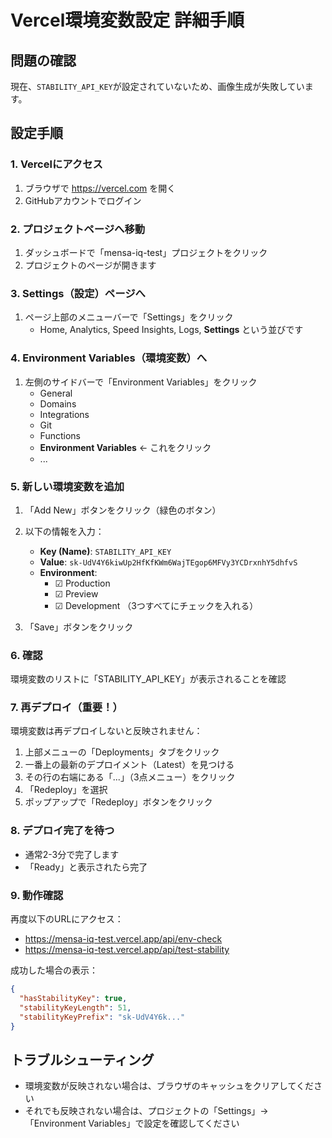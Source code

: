 # Vercel環境変数設定 詳細手順

## 問題の確認
現在、`STABILITY_API_KEY`が設定されていないため、画像生成が失敗しています。

## 設定手順

### 1. Vercelにアクセス
1. ブラウザで https://vercel.com を開く
2. GitHubアカウントでログイン

### 2. プロジェクトページへ移動
1. ダッシュボードで「mensa-iq-test」プロジェクトをクリック
2. プロジェクトのページが開きます

### 3. Settings（設定）ページへ
1. ページ上部のメニューバーで「Settings」をクリック
   - Home, Analytics, Speed Insights, Logs, **Settings** という並びです

### 4. Environment Variables（環境変数）へ
1. 左側のサイドバーで「Environment Variables」をクリック
   - General
   - Domains
   - Integrations
   - Git
   - Functions
   - **Environment Variables** ← これをクリック
   - ...

### 5. 新しい環境変数を追加
1. 「Add New」ボタンをクリック（緑色のボタン）

2. 以下の情報を入力：
   - **Key (Name)**: `STABILITY_API_KEY`
   - **Value**: `sk-UdV4Y6kiwUp2HfKfKWm6WajTEgop6MFVy3YCDrxnhY5dhfvS`
   - **Environment**: 
     - ☑ Production
     - ☑ Preview  
     - ☑ Development
     （3つすべてにチェックを入れる）

3. 「Save」ボタンをクリック

### 6. 確認
環境変数のリストに「STABILITY_API_KEY」が表示されることを確認

### 7. 再デプロイ（重要！）
環境変数は再デプロイしないと反映されません：

1. 上部メニューの「Deployments」タブをクリック
2. 一番上の最新のデプロイメント（Latest）を見つける
3. その行の右端にある「...」（3点メニュー）をクリック
4. 「Redeploy」を選択
5. ポップアップで「Redeploy」ボタンをクリック

### 8. デプロイ完了を待つ
- 通常2-3分で完了します
- 「Ready」と表示されたら完了

### 9. 動作確認
再度以下のURLにアクセス：
- https://mensa-iq-test.vercel.app/api/env-check
- https://mensa-iq-test.vercel.app/api/test-stability

成功した場合の表示：
```json
{
  "hasStabilityKey": true,
  "stabilityKeyLength": 51,
  "stabilityKeyPrefix": "sk-UdV4Y6k..."
}
```

## トラブルシューティング
- 環境変数が反映されない場合は、ブラウザのキャッシュをクリアしてください
- それでも反映されない場合は、プロジェクトの「Settings」→「Environment Variables」で設定を確認してください